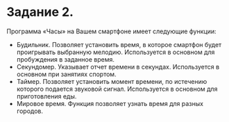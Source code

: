 # Задание 2.
Программа «Часы» на Вашем смартфоне имеет следующие функции: 
*	Будильник. 
Позволяет установить время, в которое смартфон будет проигрывать выбранную мелодию. Используется в основном для пробуждения в заданное время.
*	Секундомер. 
Указывает отчет времени в секундах. Используется в основном при занятиях спортом.
*	Таймер. 
Позволяет установить момент времени, по истечению которого подается звуковой сигнал. Используется в основном для приготовления еды.
*	Мировое время. 
Функция позволяет узнать время для разных городов.
